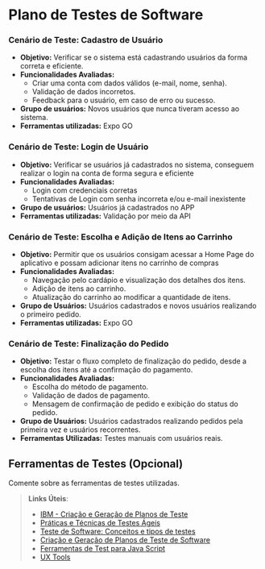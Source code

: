 # Plano de Testes de Software 

### Cenário de Teste: Cadastro de Usuário
- **Objetivo:** Verificar se o sistema está cadastrando usuários da forma correta e eficiente.
- **Funcionalidades Avaliadas:** 
  - Criar uma conta com dados válidos (e-mail, nome, senha).
  - Validação de dados incorretos.
  - Feedback para o usuário, em caso de erro ou sucesso.
- **Grupo de usuários:** Novos usuários que nunca tiveram acesso ao sistema.
- **Ferramentas utilizadas:** Expo GO

### Cenário de Teste: Login de Usuário
- **Objetivo:** Verificar se usuários já cadastrados no sistema, conseguem realizar o login na conta de forma segura e eficiente
- **Funcionalidades Avaliadas:**
  - Login com credenciais corretas
  - Tentativas de Login com senha incorreta e/ou e-mail inexistente
- **Grupo de usuários:** Usuários já cadastrados no APP
- **Ferramentas utilizadas:** Validação por meio da API

### Cenário de Teste: Escolha e Adição de Itens ao Carrinho
- **Objetivo:** Permitir que os usuários consigam acessar a Home Page do aplicativo e possam adicionar itens no carrinho de compras
- **Funcionalidades Avaliadas:**
  - Navegação pelo cardápio e visualização dos detalhes dos itens.
  - Adição de itens ao carrinho.
  - Atualização do carrinho ao modificar a quantidade de itens.
- **Grupo de Usuários:** Usuários cadastrados e novos usuários realizando o primeiro pedido.
- **Ferramentas utilizadas:** Expo GO

### Cenário de Teste: Finalização do Pedido
- **Objetivo:** Testar o fluxo completo de finalização do pedido, desde a escolha dos itens até a confirmação do pagamento.
- **Funcionalidades Avaliadas:**
  - Escolha do método de pagamento.
  - Validação de dados de pagamento.
  - Mensagem de confirmação de pedido e exibição do status do pedido.
- **Grupo de Usuários:** Usuários cadastrados realizando pedidos pela primeira vez e usuários recorrentes.
- **Ferramentas Utilizadas:** Testes manuais com usuários reais.


## Ferramentas de Testes (Opcional)

Comente sobre as ferramentas de testes utilizadas.
 
> **Links Úteis**:
> - [IBM - Criação e Geração de Planos de Teste](https://www.ibm.com/developerworks/br/local/rational/criacao_geracao_planos_testes_software/index.html)
> - [Práticas e Técnicas de Testes Ágeis](http://assiste.serpro.gov.br/serproagil/Apresenta/slides.pdf)
> -  [Teste de Software: Conceitos e tipos de testes](https://blog.onedaytesting.com.br/teste-de-software/)
> - [Criação e Geração de Planos de Teste de Software](https://www.ibm.com/developerworks/br/local/rational/criacao_geracao_planos_testes_software/index.html)
> - [Ferramentas de Test para Java Script](https://geekflare.com/javascript-unit-testing/)
> - [UX Tools](https://uxdesign.cc/ux-user-research-and-user-testing-tools-2d339d379dc7)
